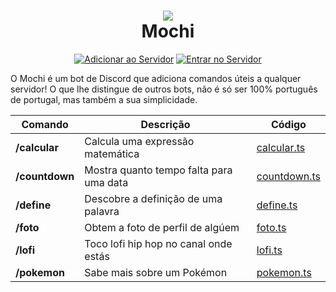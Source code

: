 <h1 align="center">
<img src="https://i.imgur.com/N74BwjO.png">
<br>
Mochi
</h1>
<p align="center">
<a href="https://discord.com/api/oauth2/authorize?client_id=1155666080925241364&permissions=0&scope=bot"><img src="https://img.shields.io/badge/Adicionar_ao_Servidor-5865F2?logo=discord&logoColor=fff" alt="Adicionar ao Servidor"></a>
<a href="https://discord.gg/SNazbqFubs"><img src="https://img.shields.io/badge/Entrar_no_Servidor-5865F2?logo=discord&logoColor=fff" alt="Entrar no Servidor"></a>
</p>

O Mochi é um bot de Discord que adiciona comandos úteis a qualquer servidor! O que lhe distingue de outros bots, não é só ser 100% português de portugal, mas também a sua simplicidade.

|Comando|Descrição|Código|
|-|-|-|
|**/calcular**|Calcula uma expressão matemática|[calcular.ts](https://github.com/bernzrdo/mochi/blob/main/commands/calcular.ts)
|**/countdown**|Mostra quanto tempo falta para uma data|[countdown.ts](https://github.com/bernzrdo/mochi/blob/main/commands/countdown.ts)
|**/define**|Descobre a definição de uma palavra|[define.ts](https://github.com/bernzrdo/mochi/blob/main/commands/define.ts)
|**/foto**|Obtem a foto de perfil de algúem|[foto.ts](https://github.com/bernzrdo/mochi/blob/main/commands/foto.ts)
|**/lofi**|Toco lofi hip hop no canal onde estás|[lofi.ts](https://github.com/bernzrdo/mochi/blob/main/commands/lofi.ts)
|**/pokemon**|Sabe mais sobre um Pokémon|[pokemon.ts](https://github.com/bernzrdo/mochi/blob/main/commands/pokemon.ts)